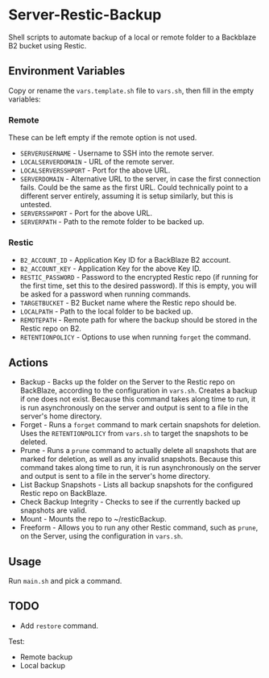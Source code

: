 # Server-Restic-Backup
Shell scripts to automate backup of a local or remote folder to a Backblaze B2 bucket using Restic.

## Environment Variables
Copy or rename the `vars.template.sh` file to `vars.sh`, then fill in the empty variables:
### Remote
These can be left empty if the remote option is not used.
- `SERVERUSERNAME` - Username to SSH into the remote server.
- `LOCALSERVERDOMAIN` - URL of the remote server.
- `LOCALSERVERSSHPORT` - Port for the above URL.
- `SERVERDOMAIN` - Alternative URL to the server, in case the first connection fails. Could be the same as the first URL. Could technically point to a different server entirely, assuming it is setup similarly, but this is untested.
- `SERVERSSHPORT` - Port for the above URL.
- `SERVERPATH` - Path to the remote folder to be backed up.
### Restic
- `B2_ACCOUNT_ID` - Application Key ID for a BackBlaze B2 account.
- `B2_ACCOUNT_KEY` - Application Key for the above Key ID.
- `RESTIC_PASSWORD` - Password to the encrypted Restic repo (if running for the first time, set this to the desired password). If this is empty, you will be asked for a password when running commands.
- `TARGETBUCKET` - B2 Bucket name where the Restic repo should be.
- `LOCALPATH` - Path to the local folder to be backed up.
- `REMOTEPATH` - Remote path for where the backup should be stored in the Restic repo on B2.
- `RETENTIONPOLICY` - Options to use when running `forget` the command.

## Actions
- Backup - Backs up the folder on the Server to the Restic repo on BackBlaze, according to the configuration in `vars.sh`. Creates a backup if one does not exist. Because this command takes along time to run, it is run asynchronously on the server and output is sent to a file in the server's home directory.
- Forget - Runs a `forget` command to mark certain snapshots for deletion. Uses the `RETENTIONPOLICY` from `vars.sh` to target the snapshots to be deleted.
- Prune - Runs a `prune` command to actually delete all snapshots that are marked for deletion, as well as any invalid snapshots. Because this command takes along time to run, it is run asynchronously on the server and output is sent to a file in the server's home directory.
- List Backup Snapshots - Lists all backup snapshots for the configured Restic repo on BackBlaze.
- Check Backup Integrity - Checks to see if the currently backed up snapshots are valid.
- Mount - Mounts the repo to ~/resticBackup.
- Freeform - Allows you to run any other Restic command, such as `prune`, on the Server, using the configuration in `vars.sh`.

## Usage
Run `main.sh` and pick a command.

## TODO
- Add `restore` command.

Test:
- Remote backup
- Local backup
